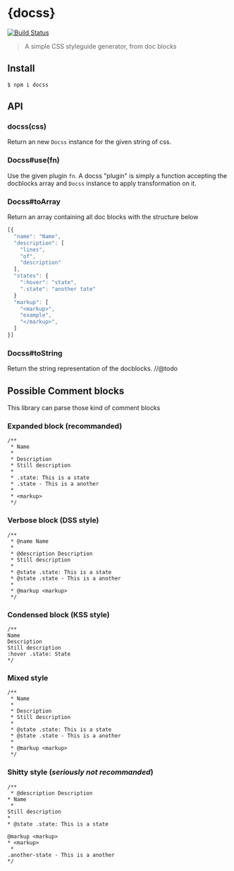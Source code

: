 # {docss}

[![Build Status](http://img.shields.io/travis/MoOx/docss.svg?style=flat)](https://travis-ci.org/MoOx/docss)

> A simple CSS styleguide generator, from doc blocks

## Install

    $ npm i docss

## API

### docss(css)

Return an new `Docss` instance for the given string of css.


### Docss#use(fn)

Use the given plugin `fn`. A docss "plugin" is simply a function accepting
the docblocks array and `Docss` instance to apply transformation on it.

### Docss#toArray

Return an array containing all doc blocks with the structure below

```js
[{
  "name": "Name",
  "description": [
    "lines",
    "of",
    "description"
  ],
  "states": {
    ":hover": "state",
    ".state": "another tate"
  }
  "markup": [
    "<markup>",
    "example",
    "</markup>",
  ]
}]
```

### Docss#toString

Return the string representation of the docblocks.
//@todo


## Possible Comment blocks

This library can parse those kind of comment blocks

### Expanded block (recommanded)

	/**
	 * Name
	 *
	 * Description
	 * Still description
	 *
	 * .state: This is a state
	 * .state - This is a another
	 *
	 * <markup>
	 */

### Verbose block (DSS style)

	/**
	 * @name Name
	 *
	 * @description Description
	 * Still description
	 *
	 * @state .state: This is a state
	 * @state .state - This is a another
	 *
	 * @markup <markup>
	 */

### Condensed block (KSS style)

	/**
	Name
	Description
	Still description
	:hover .state: State
	*/

### Mixed style

	/**
	 * Name
	 *
	 * Description
	 * Still description
	 *
	 * @state .state: This is a state
	 * @state .state - This is a another
	 *
	 * @markup <markup>
	 */

### Shitty style (_seriously not recommanded_)

	/**
	 * @description Description
	* Name
	 *
	Still description
	*
	* @state .state: This is a state

	@markup <markup>
	* <markup>
	 *
	.another-state - This is a another
	*/
